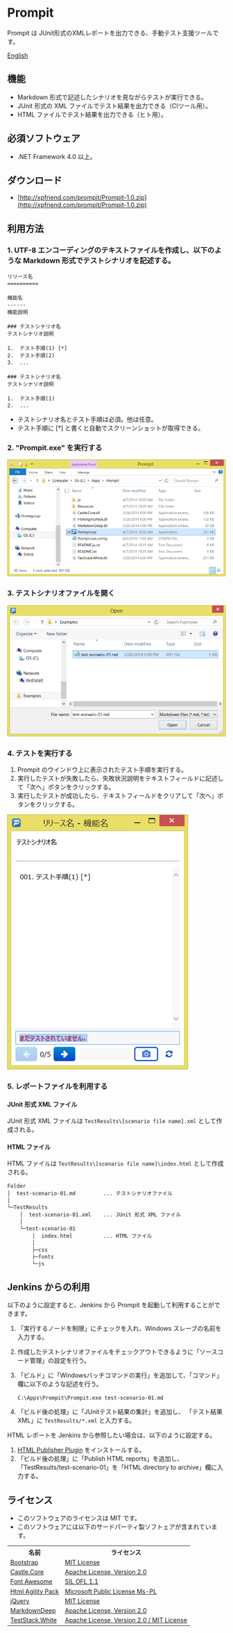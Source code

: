 Prompit
=======

Prompit は JUnit形式のXMLレポートを出力できる、手動テスト支援ツールです。

[English](./README.md)

機能
----
*   Markdown 形式で記述したシナリオを見ながらテストが実行できる。
*   JUnit 形式の XML ファイルでテスト結果を出力できる（CIツール用）。
*   HTML ファイルでテスト結果を出力できる（ヒト用）。


必須ソフトウェア
----------------
*   .NET Framework 4.0 以上。


ダウンロード
------------
*   [http://xpfriend.com/prompit/Prompit-1.0.zip](http://xpfriend.com/prompit/Prompit-1.0.zip)


利用方法
--------
### 1. UTF-8 エンコーディングのテキストファイルを作成し、以下のような Markdown 形式でテストシナリオを記述する。

````
リリース名
==========

機能名
------
機能説明

### テストシナリオ名
テストシナリオ説明

1.  テスト手順(1) [*]
2.  テスト手順(2)
3.  ...

### テストシナリオ名
テストシナリオ説明

1.  テスト手順(1)
2.  ...
````

*   テストシナリオ名とテスト手順は必須。他は任意。
*   テスト手順に [*] と書くと自動でスクリーンショットが取得できる。


### 2. "Prompit.exe" を実行する

![Run "Prompit.exe"](./Document/images/HowToUse-01.png)


### 3. テストシナリオファイルを開く

![Open the test scenario file](./Document/images/HowToUse-02.png)


### 4. テストを実行する
1.  Prompit のウインドウ上に表示されたテスト手順を実行する。
2.  実行したテストが失敗したら、失敗状況説明をテキストフィールドに記述して「次へ」ボタンをクリックする。
3.  実行したテストが成功したら、テキストフィールドをクリアして「次へ」ボタンをクリックする。

![Do the tests](./Document/images/HowToUse-03.ja.png)


### 5. レポートファイルを利用する

#### JUnit 形式 XML ファイル

JUnit 形式 XML ファイルは `TestResults\[scenario file name].xml` として作成される。

#### HTML ファイル

HTML ファイルは `TestResults\[scenario file name]\index.html` として作成される。

    Folder
    │  test-scenario-01.md         ... テストシナリオファイル
    │
    └─TestResults
        │  test-scenario-01.xml    ... JUnit 形式 XML ファイル
        │
        └─test-scenario-01
            │  index.html          ... HTML ファイル
            │
            ├─css
            ├─fonts
            └─js


Jenkins からの利用
------------------
以下のように設定すると、Jenkins から Prompit を起動して利用することができます。

1.  「実行するノードを制限」にチェックを入れ、Windows スレーブの名前を入力する。
2.  作成したテストシナリオファイルをチェックアウトできるように「ソースコード管理」の設定を行う。
3.  「ビルド」に「Windowsバッチコマンドの実行」を追加して、「コマンド」欄に以下のような記述を行う。

        C:\Apps\Prompit\Prompit.exe test-scenario-01.md

4.  「ビルド後の処理」に「JUnitテスト結果の集計」を追加し、
    「テスト結果XML」に `TestResults/*.xml` と入力する。

HTML レポートを Jenkins から参照したい場合は、以下のように設定する。

1.  [HTML Publisher Plugin](https://wiki.jenkins-ci.org/display/JENKINS/HTML+Publisher+Plugin) 
    をインストールする。
2.  「ビルド後の処理」に「Publish HTML reports」を追加し、
    「TestResults/test-scenario-01」を「HTML directory to archive」欄に入力する。

ライセンス
----------
*   このソフトウェアのライセンスは MIT です。
*   このソフトウェアには以下のサードパーティ製ソフトェアが含まれています。

<table>
<tr><th>名前</th><th>ライセンス</th></tr>
<tr><td><a href="http://getbootstrap.com/">Bootstrap</a></td><td><a href="https://github.com/twbs/bootstrap/blob/master/LICENSE">MIT License</a></td></tr>
<tr><td><a href="http://docs.castleproject.org/">Castle.Core</a></td><td><a href="http://www.apache.org/licenses/LICENSE-2.0.txt">Apache License, Version 2.0</a></td></tr>
<tr><td><a href="http://fortawesome.github.io/Font-Awesome/">Font Awesome</a></td><td><a href="http://fortawesome.github.io/Font-Awesome/license/">SIL OFL 1.1</a></td></tr>
<tr><td><a href="http://htmlagilitypack.codeplex.com/">Html Agility Pack</a></td><td><a href="http://htmlagilitypack.codeplex.com/license">Microsoft Public License Ms-PL</a></td></tr>
<tr><td><a href="http://jquery.com/">jQuery</a></td><td><a href="https://jquery.org/license/">MIT License</a></td></tr>
<tr><td><a href="http://www.toptensoftware.com/markdowndeep/">MarkdownDeep</a></td><td><a href="http://www.toptensoftware.com/markdowndeep/license">Apache License, Version 2.0</a></td></tr>
<tr><td><a href="https://github.com/TestStack/White">TestStack.White</a></td><td><a href="https://github.com/TestStack/White/blob/master/LICENSE.txt">Apache License, Version 2.0 / MIT License</a></td></tr>
</table>


